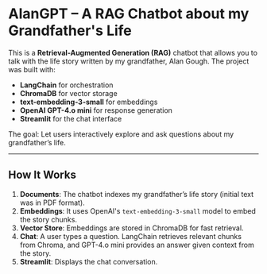 # AlanGPT – A RAG Chatbot about my Grandfather's Life

This is a **Retrieval-Augmented Generation (RAG)** chatbot that allows you to talk with the life story written by my grandfather, Alan Gough.
The project was built with:

- **LangChain** for orchestration
- **ChromaDB** for vector storage
- **text-embedding-3-small** for embeddings
- **OpenAI GPT-4.o mini** for response generation
- **Streamlit** for the chat interface

The goal: Let users interactively explore and ask questions about my grandfather’s life.

---

## How It Works

1. **Documents**: The chatbot indexes my grandfather’s life story (initial text was in PDF format).
2. **Embeddings**: It uses OpenAI's `text-embedding-3-small` model to embed the story chunks.
3. **Vector Store**: Embeddings are stored in ChromaDB for fast retrieval.
4. **Chat**: A user types a question. LangChain retrieves relevant chunks from Chroma, and GPT-4.o mini provides an answer given context from the story.
5. **Streamlit**: Displays the chat conversation.